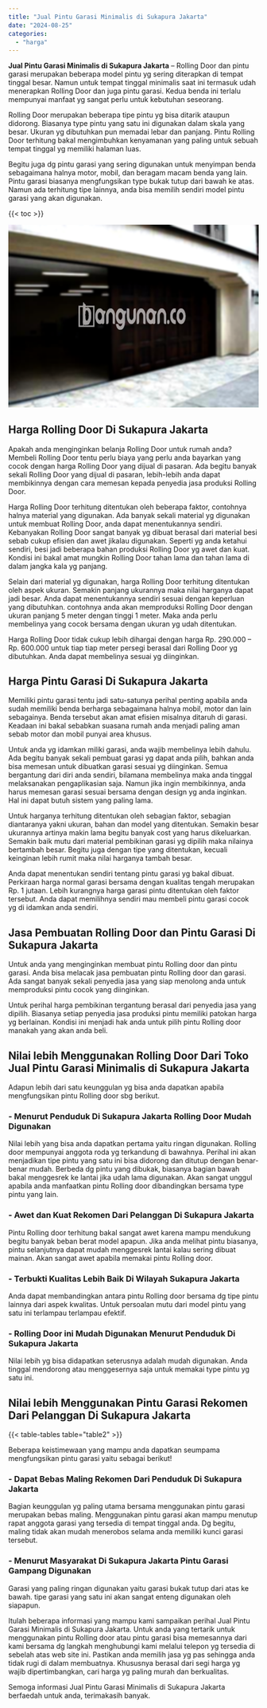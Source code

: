 ```yaml
---
title: "Jual Pintu Garasi Minimalis di Sukapura Jakarta"
date: "2024-08-25"
categories: 
  - "harga"
---
```


**Jual Pintu Garasi Minimalis di Sukapura Jakarta** – Rolling Door dan pintu garasi merupakan beberapa model pintu yg sering diterapkan di tempat tinggal besar. Namun untuk tempat tinggal minimalis saat ini termasuk udah menerapkan Rolling Door dan juga pintu garasi. Kedua benda ini terlalu mempunyai manfaat yg sangat perlu untuk kebutuhan seseorang.

Rolling Door merupakan beberapa tipe pintu yg bisa ditarik ataupun didorong. Biasanya type pintu yang satu ini digunakan dalam skala yang besar. Ukuran yg dibutuhkan pun memadai lebar dan panjang. Pintu Rolling Door terhitung bakal mengimbuhkan kenyamanan yang paling untuk sebuah tempat tinggal yg memiliki halaman luas.

Begitu juga dg pintu garasi yang sering digunakan untuk menyimpan benda sebagaimana halnya motor, mobil, dan beragam macam benda yang lain. Pintu garasi biasanya mengfungsikan type bukak tutup dari bawah ke atas. Namun ada terhitung tipe lainnya, anda bisa memilih sendiri model pintu garasi yang akan digunakan.

{{< toc >}}

![Jual Pintu Garasi Minimalis di Sukapura Jakarta](/images/pintu-garasi-26.png)

## Harga Rolling Door Di Sukapura Jakarta

Apakah anda menginginkan belanja Rolling Door untuk rumah anda? Membeli Rolling Door tentu perlu biaya yang perlu anda bayarkan yang cocok dengan harga Rolling Door yang dijual di pasaran. Ada begitu banyak sekali Rolling Door yang dijual di pasaran, lebih-lebih anda dapat membikinnya dengan cara memesan kepada penyedia jasa produksi Rolling Door.

Harga Rolling Door terhitung ditentukan oleh beberapa faktor, contohnya halnya material yang digunakan. Ada banyak sekali material yg digunakan untuk membuat Rolling Door, anda dapat menentukannya sendiri. Kebanyakan Rolling Door sangat banyak yg dibuat berasal dari material besi sebab cukup efisien dan awet jikalau digunakan. Seperti yg anda ketahui sendiri, besi jadi beberapa bahan produksi Rolling Door yg awet dan kuat. Kondisi ini bakal amat mungkin Rolling Door tahan lama dan tahan lama di dalam jangka kala yg panjang.

Selain dari material yg digunakan, harga Rolling Door terhitung ditentukan oleh aspek ukuran. Semakin panjang ukurannya maka nilai harganya dapat jadi besar. Anda dapat menentukannya sendiri sesuai dengan keperluan yang dibutuhkan. contohnya anda akan memproduksi Rolling Door dengan ukuran panjang 5 meter dengan tinggi 1 meter. Maka anda perlu membelinya yang cocok bersama dengan ukuran yg udah ditentukan.

Harga Rolling Door tidak cukup lebih dihargai dengan harga Rp. 290.000 – Rp. 600.000 untuk tiap tiap meter persegi berasal dari Rolling Door yg dibutuhkan. Anda dapat membelinya sesuai yg diinginkan.

## Harga Pintu Garasi Di Sukapura Jakarta

Memiliki pintu garasi tentu jadi satu-satunya perihal penting apabila anda sudah memiliki benda berharga sebagaimana halnya mobil, motor dan lain sebagainya. Benda tersebut akan amat efisien misalnya ditaruh di garasi. Keadaan ini bakal sebabkan suasana rumah anda menjadi paling aman sebab motor dan mobil punyai area khusus.

Untuk anda yg idamkan miliki garasi, anda wajib membelinya lebih dahulu. Ada begitu banyak sekali pembuat garasi yg dapat anda pilih, bahkan anda bisa memesan untuk dibuatkan garasi sesuai yg diinginkan. Semua bergantung dari diri anda sendiri, bilamana membelinya maka anda tinggal melaksanakan pengaplikasian saja. Namun jika ingin membikinnya, anda harus memesan garasi sesuai bersama dengan design yg anda inginkan. Hal ini dapat butuh sistem yang paling lama.

Untuk harganya terhitung ditentukan oleh sebagian faktor, sebagian diantaranya yakni ukuran, bahan dan model yang ditentukan. Semakin besar ukurannya artinya makin lama begitu banyak cost yang harus dikeluarkan. Semakin baik mutu dari material pembikinan garasi yg dipilih maka nilainya bertambah besar. Begitu juga dengan tipe yang ditentukan, kecuali keinginan lebih rumit maka nilai harganya tambah besar.

Anda dapat menentukan sendiri tentang pintu garasi yg bakal dibuat. Perkiraan harga normal garasi bersama dengan kualitas tengah merupakan Rp. 1 jutaan. Lebih kurangnya harga garasi pintu ditentukan oleh faktor tersebut. Anda dapat memilihnya sendiri mau membeli pintu garasi cocok yg di idamkan anda sendiri.

## Jasa Pembuatan Rolling Door dan Pintu Garasi Di Sukapura Jakarta

Untuk anda yang menginginkan membuat pintu Rolling door dan pintu garasi. Anda bisa melacak jasa pembuatan pintu Rolling door dan garasi. Ada sangat banyak sekali penyedia jasa yang siap menolong anda untuk memproduksi pintu cocok yang diinginkan.

Untuk perihal harga pembikinan tergantung berasal dari penyedia jasa yang dipilih. Biasanya setiap penyedia jasa produksi pintu memiliki patokan harga yg berlainan. Kondisi ini menjadi hak anda untuk pilih pintu Rolling door manakah yang akan anda beli.

## Nilai lebih Menggunakan Rolling Door Dari Toko Jual Pintu Garasi Minimalis di Sukapura Jakarta

Adapun lebih dari satu keunggulan yg bisa anda dapatkan apabila mengfungsikan pintu Rolling door sbg berikut.

### \- Menurut Penduduk Di Sukapura Jakarta Rolling Door Mudah Digunakan

Nilai lebih yang bisa anda dapatkan pertama yaitu ringan digunakan. Rolling door mempunyai anggota roda yg terkandung di bawahnya. Perihal ini akan menjadikan tipe pintu yang satu ini bisa didorong dan ditutup dengan benar-benar mudah. Berbeda dg pintu yang dibukak, biasanya bagian bawah bakal menggesrek ke lantai jika udah lama digunakan. Akan sangat unggul apabila anda manfaatkan pintu Rolling door dibandingkan bersama type pintu yang lain.

### \- Awet dan Kuat Rekomen Dari Pelanggan Di Sukapura Jakarta

Pintu Rolling door terhitung bakal sangat awet karena mampu mendukung begitu banyak beban berat model apapun. Jika anda melihat pintu biasanya, pintu selanjutnya dapat mudah menggesrek lantai kalau sering dibuat mainan. Akan sangat awet apabila memakai pintu Rolling door.

### \- Terbukti Kualitas Lebih Baik Di Wilayah Sukapura Jakarta

Anda dapat membandingkan antara pintu Rolling door bersama dg tipe pintu lainnya dari aspek kwalitas. Untuk persoalan mutu dari model pintu yang satu ini terlampau terlampau efektif.

### \- Rolling Door ini Mudah Digunakan Menurut Penduduk Di Sukapura Jakarta

Nilai lebih yg bisa didapatkan seterusnya adalah mudah digunakan. Anda tinggal mendorong atau menggesernya saja untuk memakai type pintu yg satu ini.

## Nilai lebih Menggunakan Pintu Garasi Rekomen Dari Pelanggan Di Sukapura Jakarta

{{< table-tables table="table2" >}}

Beberapa keistimewaan yang mampu anda dapatkan seumpama mengfungsikan pintu garasi yaitu sebagai berikut!

### \- Dapat Bebas Maling Rekomen Dari Penduduk Di Sukapura Jakarta

Bagian keunggulan yg paling utama bersama menggunakan pintu garasi merupakan bebas maling. Menggunakan pintu garasi akan mampu menutup rapat anggota garasi yang tersedia di tempat tinggal anda. Dg begitu, maling tidak akan mudah menerobos selama anda memiliki kunci garasi tersebut.

### \- Menurut Masyarakat Di Sukapura Jakarta Pintu Garasi Gampang Digunakan

Garasi yang paling ringan digunakan yaitu garasi bukak tutup dari atas ke bawah. tipe garasi yang satu ini akan sangat enteng digunakan oleh siapapun.

Itulah beberapa informasi yang mampu kami sampaikan perihal Jual Pintu Garasi Minimalis di Sukapura Jakarta. Untuk anda yang tertarik untuk menggunakan pintu Rolling door atau pintu garasi bisa memesannya dari kami bersama dg langkah menghubungi kami melalui telepon yg tersedia di sebelah atas web site ini. Pastikan anda memilih jasa yg pas sehingga anda tidak rugi di dalam membuatnya. Khususnya berasal dari segi harga yg wajib dipertimbangkan, cari harga yg paling murah dan berkualitas.

Semoga informasi Jual Pintu Garasi Minimalis di Sukapura Jakarta berfaedah untuk anda, terimakasih banyak.
